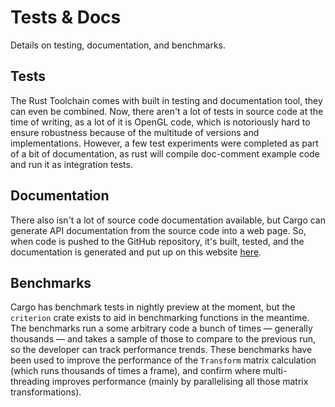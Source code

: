 # Tests & Docs

Details on testing, documentation, and benchmarks.

## Tests
The Rust Toolchain comes with built in testing and documentation tool, they can even be combined. Now, there aren't a lot of tests in source code at the time of writing, as a lot of it is OpenGL code, which is notoriously hard to ensure robustness because of the multitude of versions and implementations. However, a few test experiments were completed as part of a bit of documentation, as rust will compile doc-comment example code and run it as integration tests.

## Documentation
There also isn't a lot of source code documentation available, but Cargo can generate API documentation from the source code into a web page. So, when code is pushed to the GitHub repository, it's built, tested, and the documentation is generated and put up on this website [here](https://glamour.davidhol.land/doc/glamour/index.html).

## Benchmarks
Cargo has benchmark tests in nightly preview at the moment, but the `criterion` crate exists to aid in benchmarking functions in the meantime. The benchmarks run a some arbitrary code a bunch of times — generally thousands — and takes a sample of those to compare to the previous run, so the developer can track performance trends. These benchmarks have been used to improve the performance of the `Transform` matrix calculation (which runs thousands of times a frame), and confirm where multi-threading improves performance (mainly by parallelising all those matrix transformations).
